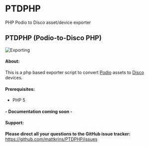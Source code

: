 # PTDPHP
PHP Podio to Disco asset/device exporter

## PTDPHP (Podio-to-Disco PHP)

![Exporting](http://i.imgur.com/Ais9oPy.png)

#### About:
This is a php based exporter script to convert [Podio](https://podio.com/) assets to [Disco](http://discoict.com.au/) devices.

#### Prerequisites:
* PHP 5

#### - Documentation coming soon -

#### Support:
**Please direct all your questions to the GitHub issue tracker:** 
https://github.com/mattkrins/PTDPHP/issues
